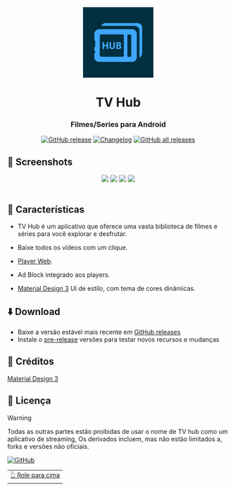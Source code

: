 <div align="center">

<img src="assets/icon.png"  width=160 height=160  align="center">

# TV Hub

### Filmes/Series para Android

[![GitHub release](https://img.shields.io/github/v/release/LucasLixo/TV-Hub?color=black&label=Stable&logo=github)](https://github.com/LucasLixo/TV-Hub/releases/latest/)
[![Changelog](https://img.shields.io/badge/Changelog-lightgray?style=flat&color=gray&logo=keep-a-changelog)](https://github.com/LucasLixo/TV-Hub/blob/main/CHANGELOG.md)
[![GitHub all releases](https://img.shields.io/github/downloads/LucasLixo/TV-Hub/total?label=Downloads&logo=github)](https://github.com/LucasLixo/TV-Hub/releases/)

</div>


## 📱 Screenshots

<div align="center">
<div>
<img src="https://github.com/LucasLixo/TV-Hub/assets/104840846/0366d398-ade8-4205-b09a-e7f0ea054591" width="19%" />
<img src="https://github.com/LucasLixo/TV-Hub/assets/104840846/9905cf60-9fde-4e86-a61d-c72b0052ec4c" width="19%" />
<img src="https://github.com/LucasLixo/TV-Hub/assets/104840846/08e95e8f-e1cf-4993-9d92-ff2212ab87d5" width="19%" />
<img src="https://github.com/LucasLixo/TV-Hub/assets/104840846/27d6ed86-9aa8-4cfb-abf6-cb69650f2e62" width="19%" />
</div>
</div>

<br>

## 📖 Características

- TV Hub é um aplicativo que oferece uma vasta biblioteca de filmes e séries para você explorar e desfrutar.

- Baixe todos os vídeos com um clique.

- [Player Web](react-native-webview).

- Ad Block integrado aos players.

- [Material Design 3](https://github.com/callstack/react-native-paper) UI de estilo, com tema de cores dinâmicas.

## ⬇️ Download

- Baixe a versão estável mais recente em [GitHub releases](https://github.com/LucasLixo/TV-Hub/releases/latest)
- Instale o [pre-release](https://github.com/LucasLixo/TV-Hub/releases/) versões para testar novos recursos e mudanças

## 🧱 Créditos

[Material Design 3](https://github.com/callstack/react-native-paper)

## 📃 Licença

>[!Warning]
>
>Todas as outras partes estão proibidas de usar o nome de TV hub como um aplicativo de streaming,
>Os derivados incluem, mas não estão limitados a, forks e versões não oficiais.

[![GitHub](https://img.shields.io/github/license/LucasLixo/TV-Hub?style=for-the-badge)](https://github.com/LucasLixo/TV-Hub/blob/main/LICENSE)

<div align="right">
<table><td>
<a href="#start-of-content">👆 Role para cima</a>
</td></table>
</div>
